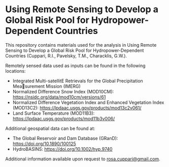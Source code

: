 # Using Remote Sensing to Develop a Global Risk Pool for Hydropower-Dependent Countries
This repository contains materials used for the analysis in Using Remote Sensing to Develop a Global Risk Pool for Hydropower-Dependent Countries (Cuppari, R.I., Pavelsky, T.M., Characklis, G.W.).

Remotely sensed data used as inputs can be found in the following locations: 
- Integrated Multi-satellitE Retrievals for the Global Precipitation Measurement Mission (IMERG)
- Normalized Difference Snow Index (MOD10CM): https://nsidc.org/data/mod10cm/versions/61
- Normalized Difference Vegetation Index and Enhanced Vegetation Index (MOD13C2): https://lpdaac.usgs.gov/products/mod13c2v061/
- Land Surface Temperature (MOD11B3): https://lpdaac.usgs.gov/products/mod11b3v006/

Additional geospatial data can be found at: 
- The Global Reservoir and Dam Database (GRanD): https://doi.org/10.1890/100125
- HydroBASINS: https://doi.org/10.1002/hyp.9740

Additional information available upon request to rosa.cuppari@gmail.com.
